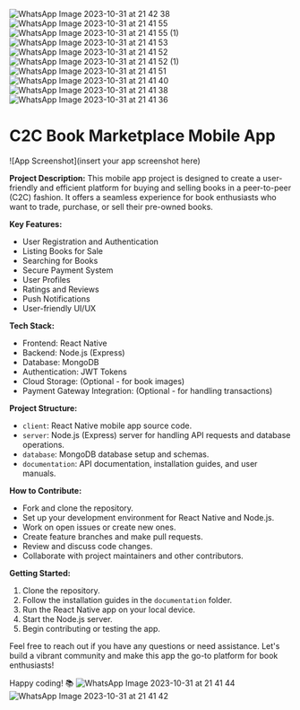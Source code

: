 ![WhatsApp Image 2023-10-31 at 21 42 38](https://github.com/SarangaSiriwardhana9/KeepIt/assets/99233703/9a81146a-89c5-4f00-8ad4-0e3c88304fa8)
![WhatsApp Image 2023-10-31 at 21 41 55](https://github.com/SarangaSiriwardhana9/KeepIt/assets/99233703/e3bdf48c-a524-4d75-acd5-f18bc2d29020)
![WhatsApp Image 2023-10-31 at 21 41 55 (1)](https://github.com/SarangaSiriwardhana9/KeepIt/assets/99233703/a06a37ea-9508-4d90-8abf-26cf04082a23)
![WhatsApp Image 2023-10-31 at 21 41 53](https://github.com/SarangaSiriwardhana9/KeepIt/assets/99233703/c6240d05-9cb5-4b61-8032-08ddc081815c)
![WhatsApp Image 2023-10-31 at 21 41 52](https://github.com/SarangaSiriwardhana9/KeepIt/assets/99233703/6ade2f2c-c616-48f5-a1af-9de51f5d8a09)
![WhatsApp Image 2023-10-31 at 21 41 52 (1)](https://github.com/SarangaSiriwardhana9/KeepIt/assets/99233703/b2c1491b-ce3c-43b3-9d4d-59030cc70c7a)
![WhatsApp Image 2023-10-31 at 21 41 51](https://github.com/SarangaSiriwardhana9/KeepIt/assets/99233703/342113d4-01f5-4fae-8a64-7edbbd0101f9)
![WhatsApp Image 2023-10-31 at 21 41 40](https://github.com/SarangaSiriwardhana9/KeepIt/assets/99233703/6b00853d-b182-45e8-9c32-a3ae1010bd40)
![WhatsApp Image 2023-10-31 at 21 41 38](https://github.com/SarangaSiriwardhana9/KeepIt/assets/99233703/da451747-b972-4fe9-a845-886c761fda51)
![WhatsApp Image 2023-10-31 at 21 41 36](https://github.com/SarangaSiriwardhana9/KeepIt/assets/99233703/76d11269-c0c7-434a-9db8-6dfce7a62aa0)

# C2C Book Marketplace Mobile App

![App Screenshot](insert your app screenshot here)

**Project Description:**
This mobile app project is designed to create a user-friendly and efficient platform for buying and selling books in a peer-to-peer (C2C) fashion. It offers a seamless experience for book enthusiasts who want to trade, purchase, or sell their pre-owned books.

**Key Features:**
- User Registration and Authentication
- Listing Books for Sale
- Searching for Books
- Secure Payment System
- User Profiles
- Ratings and Reviews
- Push Notifications
- User-friendly UI/UX

**Tech Stack:**
- Frontend: React Native
- Backend: Node.js (Express)
- Database: MongoDB
- Authentication: JWT Tokens
- Cloud Storage: (Optional - for book images)
- Payment Gateway Integration: (Optional - for handling transactions)

**Project Structure:**
- `client`: React Native mobile app source code.
- `server`: Node.js (Express) server for handling API requests and database operations.
- `database`: MongoDB database setup and schemas.
- `documentation`: API documentation, installation guides, and user manuals.

**How to Contribute:**
- Fork and clone the repository.
- Set up your development environment for React Native and Node.js.
- Work on open issues or create new ones.
- Create feature branches and make pull requests.
- Review and discuss code changes.
- Collaborate with project maintainers and other contributors.

**Getting Started:**
1. Clone the repository.
2. Follow the installation guides in the `documentation` folder.
3. Run the React Native app on your local device.
4. Start the Node.js server.
5. Begin contributing or testing the app.



Feel free to reach out if you have any questions or need assistance. Let's build a vibrant community and make this app the go-to platform for book enthusiasts!

Happy coding! 📚
![WhatsApp Image 2023-10-31 at 21 41 44](https://github.com/SarangaSiriwardhana9/KeepIt/assets/99233703/469607e3-8d23-4f2e-9e18-1574cef3bf2c)![WhatsApp Image 2023-10-31 at 21 41 42](https://github.com/SarangaSiriwardhana9/KeepIt/assets/99233703/72d157b5-35a2-45dd-9cea-2ded8296d825)

